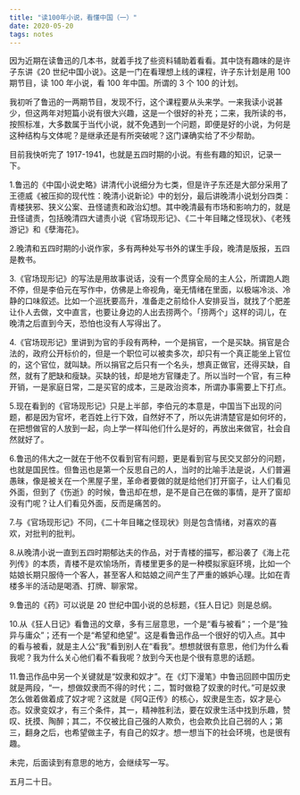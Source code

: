 ```yaml
---
title: "读100年小说，看懂中国（一）"
date: 2020-05-20
tags: notes
---
```


因为近期在读鲁迅的几本书，就着手找了些资料辅助着看看。其中饶有趣味的是许子东讲《20 世纪中国小说》。这是一门在看理想上线的课程，许子东计划是用 100 期节目，读 100 年小说，看 100 年中国。所谓的 3 个 100 的计划。

我初听了鲁迅的一两期节目，发现不行，这个课程要从头来学。一来我读小说甚少，但这两年对短篇小说有很大兴趣，这是一个很好的补充；二来，我所读的书，按照标准，大多数属于当代小说，就不免遇到一个问题，即便是好的小说，为何是这种结构与文体呢？是继承还是有所突破呢？这门课确实给了不少帮助。

目前我快听完了 1917-1941，也就是五四时期的小说。有些有趣的知识，记录一下。

1.鲁迅的《中国小说史略》讲清代小说细分为七类，但是许子东还是大部分采用了王德威《被压抑的现代性：晚清小说新论》中的划分，最后讲晚清小说划分四类：青楼狭邪、狭义公案、丑怪谴责和政治幻想。其中晚清最有市场和影响力的，就是丑怪谴责，包括晚清四大谴责小说《官场现形记》、《二十年目睹之怪现状》、《老残游记》和《孽海花》。

2.晚清和五四时期的小说作家，多有两种处写书外的谋生手段，晚清是版报，五四是教书。

3.《官场现形记》的写法是用故事说话，没有一个贯穿全局的主人公，所谓跑人跑不停，但是李伯元在写作中，仿佛是上帝视角，毫无情绪在里面，以极端冷淡、冷静的口味叙述。比如一个巡抚要高升，准备走之前给仆人安排妥当，就找了个肥差让仆人去做，文中直言，也要让身边的人出去捞两个。「捞两个」这样的词儿，在晚清之后直到今天，恐怕也没有人写得出了。

4.《官场现形记》里讲到为官的手段有两种，一个是捐官，一个是买缺。捐官是合法的，政府公开标价的，但是一个职位可以被卖多次，却只有一个真正能坐上官位的，这个官位，就叫缺。所以捐官之后只有一个名头，想真正做官，还得买缺，自然，就有了肥缺和瘦缺。买缺的钱，却是地方官赚走了。所以当时一个官，有三种开销，一是家庭日常，二是买官的成本，三是政治资本，所谓办事需要上下打点。

5.现在看到的《官场现形记》只是上半部，李伯元的本意是，中国当下出现的问题，都是因为官坏，老百姓上行下效，自然好不了，所以先讲清楚官是如何坏的，在把想做官的人放到一起，向上学一样叫他们什么是好的，再放出来做官，社会自然就好了。

6.鲁迅的伟大之一就在于他不仅看到官有问题，更是看到官与民交叉部分的问题，也就是国民性。但鲁迅也是第一个反思自己的人，当时的比喻手法是说，人们普遍愚昧，像是被关在一个黑屋子里，革命者要做的就是给他们打开窗子，让人们看见外面，但到了《伤逝》的时候，鲁迅却在想，是不是自己在做的事情，是开了窗却没有门呢？让人们看见外面，反而是痛苦的。

7.与《官场现形记》不同，《二十年目睹之怪现状》则是包含情绪，对喜欢的喜欢，对批判的批判。

8.从晚清小说一直到五四时期郁达夫的作品，对于青楼的描写，都沿袭了《海上花列传》的本质，青楼不是欢愉场所，青楼里更多的是一种模拟家庭环境，比如一个姑娘长期只服侍一个客人，甚至客人和姑娘之间产生了严重的嫉妒心理。比如在青楼多半的活动是喝酒、打牌、聊家常。

9.鲁迅的《药》可以说是 20 世纪中国小说的总标题，《狂人日记》则是总纲。

10.从《狂人日记》看鲁迅的文章，多有三层意思，一个是“看与被看”；一个是“独异与庸众”；还有一个是“希望和绝望”。这是看鲁迅作品一个很好的切入点。其中的看与被看，就是主人公“我”看到别人在“看我”。想想就很有意思，他们为什么看我呢？我为什么关心他们看不看我呢？放到今天也是个很有意思的话题。

11.鲁迅作品中另一个关键就是“奴隶和奴才”。在《灯下漫笔》中鲁迅回顾中国历史就是两段，“一，想做奴隶而不得的时代；二，暂时做稳了奴隶的时代。”可是奴隶怎么做着做着成了奴才呢？这就是《阿Q正传》的核心，奴隶是生态，奴才是心态。奴隶变奴才，有三个条件，其一，精神胜利法，要在奴隶生活中找到乐趣，赞叹、抚摸、陶醉；其二，不仅被比自己强的人欺负，也会欺负比自己弱的人；第三，翻身之后，也希望做主子，有自己的奴才。想一想当下的社会环境，也是很有趣。

未完，后面读到有意思的地方，会继续写一写。

五月二十日。
